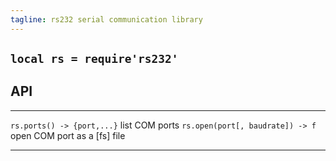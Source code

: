 ```yaml
---
tagline: rs232 serial communication library
---
```


## `local rs = require'rs232'`

## API

---------------------------------- -------------------------------------------
`rs.ports() -> {port,...}`         list COM ports
`rs.open(port[, baudrate]) -> f`   open COM port as a [fs] file
---------------------------------- -------------------------------------------

